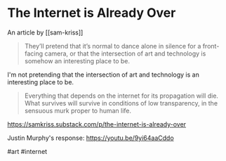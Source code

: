 # The Internet is Already Over

An article by [[sam-kriss]]

>They’ll pretend that it’s normal to dance alone in silence for a front-facing camera, or that the intersection of art and technology is somehow an interesting place to be.

I'm not pretending that the intersection of art and technology is an interesting place to be.

>Everything that depends on the internet for its propagation will die. What survives will survive in conditions of low transparency, in the sensuous murk proper to human life.

https://samkriss.substack.com/p/the-internet-is-already-over

Justin Murphy's response: https://youtu.be/9yi64aaCddo

#art #internet